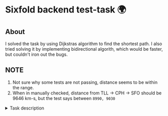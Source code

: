 # Sixfold backend test-task 🌍

## About

I solved the task by using Dijkstras algorithm to find the shortest path. I also tried solving it by implementing bidirectional algorith, which would be faster, but couldn't iron out the bugs. 

## NOTE

1. Not sure why some tests are not passing, distance seems to be within the range.
2. When in manually checked, distance from TLL -> CPH -> SFO should be 9646 km-s, but the test says between `8990, 9030`

<details>
<summary>Task description</summary>

The test task consists of two parts, the main part and a bonus part. We suggest tackling the bonus part once the main objective of the service has been achieved.

The task is to build a JSON over HTTP API endpoint that takes as input two IATA/ICAO airport codes and provides as output a route between these two airports so that:

1. The route consists of at most 4 legs/flights (that is, 3 stops/layovers, if going from A->B, a valid route could be A->1->2->3->B, or for example A->1->B etc.) and;
2. The route is the shortest such route as measured in kilometers of geographical distance.

Once ready, extend your service so that it also allows changing airports during stops that are within 100km of each other. For example, if going from A->B, a valid route could be A->1->2=>3->4->B, where “2=>3” is a change of airports done via ground. These switches are not considered as part of the legs/layover/hop count, but their distance should be reflected in the final distance calculated for the route.

Notes:
1. The weekdays and flight times are not important for the purposes of the test task - you are free to assume that all flights can depart any required time
2. You are free to choose to use any open-source libraries
3. You can ask additional questions

## Service

In this repository, you will find an [express](https://www.npmjs.com/package/express) service written in [typescript](https://www.npmjs.com/package/typescript). The repository assumes you have configured [Yarn](https://yarnpkg.com) and [Node.js (18+)](https://nodejs.org/en/) on your system.

Your goal is to modify this service so that it fulfills the requirements of the test task.

The service is already configured with data from [OpenFlights](https://openflights.org/data.html), which albeit outdated, will work fine for the purposes of this test task.

The service also includes a set of tests, which can be executed via `yarn test`, these represent two cases for the first part and one case for the second part of the task. Once you are confident that your solution works, these tests should pass. **Notice that these tests also enforce a specific response format for your service.**

## Docker

The service is also setup to run in docker, you can use the docker-compose file to run either the service itself (exposes the same port 3000 as with `yarn start`/`yarn start:dev`) - `docker-compose up -d service`.

You can also run the tests via `docker-compose up test`.

<details>